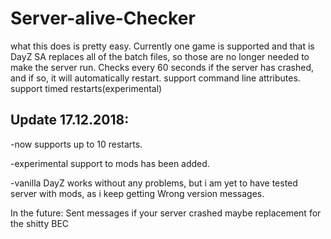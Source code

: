 # Server-alive-Checker
what this does is pretty easy.
Currently one game is supported and that is DayZ SA
replaces all of the batch files, so those are no longer needed to make the server run.
Checks every 60 seconds if the server has crashed, and if so, it will automatically restart.
support command line attributes.
support timed restarts(experimental)

Update 17.12.2018:
- 
-now supports up to 10 restarts.

-experimental support to mods has been added.

-vanilla DayZ works without any problems, but i am yet to have tested server with mods, as i keep getting Wrong version messages.


In the future:
Sent messages if your server crashed
maybe replacement for the shitty BEC
